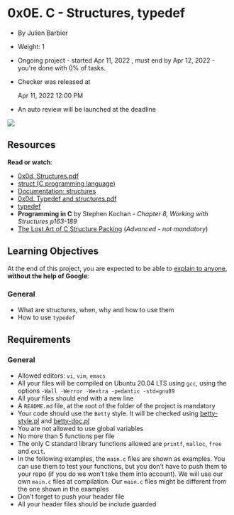 0x0E. C - Structures, typedef
=============================

*   By Julien Barbier
*   Weight: 1
*   Ongoing project - started Apr 11, 2022 , must end by Apr 12, 2022 \- you're done with 0% of tasks.

*   Checker was released at
    
    Apr 11, 2022 12:00 PM
    
*   An auto review will be launched at the deadline

![](https://s3.amazonaws.com/alx-intranet.hbtn.io/uploads/medias/2021/3/50af78a28a081e809856d4cdbde2d7ca9d4aa93d.jpg?X-Amz-Algorithm=AWS4-HMAC-SHA256&X-Amz-Credential=AKIARDDGGGOUSBVO6H7D%2F20220411%2Fus-east-1%2Fs3%2Faws4_request&X-Amz-Date=20220411T104425Z&X-Amz-Expires=86400&X-Amz-SignedHeaders=host&X-Amz-Signature=25c7f8b0767b92583f1531dd0bd1ddb0f31600afd7f15223e92ef1b0bdbc976e)

Resources
---------

**Read or watch**:

*   [0x0d. Structures.pdf](/rltoken/giS4eNQT2BQ9RLK0PMhgJQ "0x0d. Structures.pdf")
*   [struct (C programming language)](/rltoken/MinJEDOHpeZs31qaXU8v1w "struct (C programming language)")
*   [Documentation: structures](/rltoken/GiGFlaP5uUxeWLwfzdH15w "Documentation: structures")
*   [0x0d. Typedef and structures.pdf](/rltoken/TGQ3RopVP7CjUTzF-XDXUw "0x0d. Typedef and structures.pdf")
*   [typedef](/rltoken/aqqM2t7PLG5cyHaKwm5nBg "typedef")
*   **Programming in C** by Stephen Kochan - _Chapter 8, Working with Structures p163-189_
*   [The Lost Art of C Structure Packing](/rltoken/emb4ohNT7XKi8Peep5lyeA "The Lost Art of C Structure Packing") (_Advanced - not mandatory_)

Learning Objectives
-------------------

At the end of this project, you are expected to be able to [explain to anyone](/rltoken/qkcS8PT80wmgcNlCEdBzrQ "explain to anyone"), **without the help of Google**:

### General

*   What are structures, when, why and how to use them
*   How to use `typedef`

Requirements
------------

### General

*   Allowed editors: `vi`, `vim`, `emacs`
*   All your files will be compiled on Ubuntu 20.04 LTS using `gcc`, using the options `-Wall -Werror -Wextra -pedantic -std=gnu89`
*   All your files should end with a new line
*   A `README.md` file, at the root of the folder of the project is mandatory
*   Your code should use the `Betty` style. It will be checked using [betty-style.pl](https://github.com/holbertonschool/Betty/blob/master/betty-style.pl "betty-style.pl") and [betty-doc.pl](https://github.com/holbertonschool/Betty/blob/master/betty-doc.pl "betty-doc.pl")
*   You are not allowed to use global variables
*   No more than 5 functions per file
*   The only C standard library functions allowed are `printf`, `malloc`, `free` and `exit`.
*   In the following examples, the `main.c` files are shown as examples. You can use them to test your functions, but you don’t have to push them to your repo (if you do we won’t take them into account). We will use our own `main.c` files at compilation. Our `main.c` files might be different from the one shown in the examples
*   Don’t forget to push your header file
*   All your header files should be include guarded